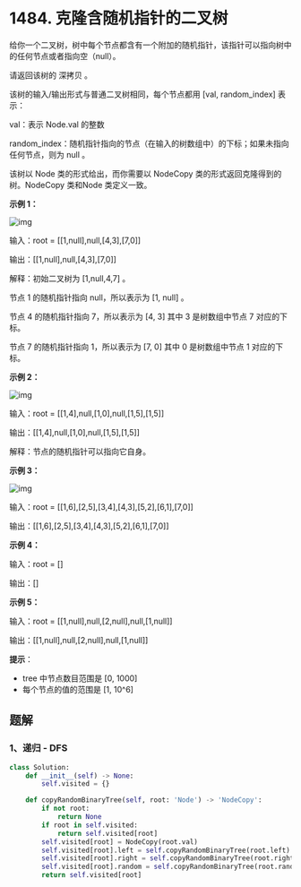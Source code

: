# 1484. 克隆含随机指针的二叉树

给你一个二叉树，树中每个节点都含有一个附加的随机指针，该指针可以指向树中的任何节点或者指向空（null）。

请返回该树的 深拷贝 。

该树的输入/输出形式与普通二叉树相同，每个节点都用 [val, random_index] 表示：

val：表示 Node.val 的整数

random_index：随机指针指向的节点（在输入的树数组中）的下标；如果未指向任何节点，则为 null 。

该树以 Node 类的形式给出，而你需要以 NodeCopy 类的形式返回克隆得到的树。NodeCopy 类和Node 类定义一致。

 

**示例 1：**

![img](https://assets.leetcode.com/uploads/2020/06/13/e1.png)

输入：root = [[1,null],null,[4,3],[7,0]]

输出：[[1,null],null,[4,3],[7,0]]

解释：初始二叉树为 [1,null,4,7] 。

节点 1 的随机指针指向 null，所以表示为 [1, null] 。

节点 4 的随机指针指向 7，所以表示为 [4, 3] 其中 3 是树数组中节点 7 对应的下标。

节点 7 的随机指针指向 1，所以表示为 [7, 0] 其中 0 是树数组中节点 1 对应的下标。

**示例 2：**

![img](https://assets.leetcode.com/uploads/2020/06/13/e3.png)

输入：root = [[1,4],null,[1,0],null,[1,5],[1,5]]

输出：[[1,4],null,[1,0],null,[1,5],[1,5]]

解释：节点的随机指针可以指向它自身。

**示例 3：**

![img](https://assets.leetcode.com/uploads/2020/06/13/e2.png)

输入：root = [[1,6],[2,5],[3,4],[4,3],[5,2],[6,1],[7,0]]

输出：[[1,6],[2,5],[3,4],[4,3],[5,2],[6,1],[7,0]]

**示例 4：**

输入：root = []

输出：[]

**示例 5：**

输入：root = [[1,null],null,[2,null],null,[1,null]]

输出：[[1,null],null,[2,null],null,[1,null]]

**提示**：

- tree 中节点数目范围是 [0, 1000]
- 每个节点的值的范围是 [1, 10^6]

## 题解

### 1、递归 - DFS 

```python
class Solution:
    def __init__(self) -> None:
        self.visited = {}

    def copyRandomBinaryTree(self, root: 'Node') -> 'NodeCopy':
        if not root:
            return None
        if root in self.visited:
            return self.visited[root]
        self.visited[root] = NodeCopy(root.val)
        self.visited[root].left = self.copyRandomBinaryTree(root.left)
        self.visited[root].right = self.copyRandomBinaryTree(root.right)
        self.visited[root].random = self.copyRandomBinaryTree(root.random)
        return self.visited[root]
```

